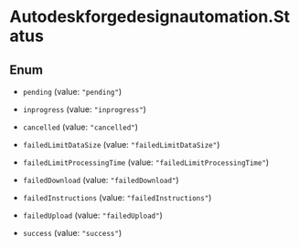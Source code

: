 # Autodeskforgedesignautomation.Status

## Enum


* `pending` (value: `"pending"`)

* `inprogress` (value: `"inprogress"`)

* `cancelled` (value: `"cancelled"`)

* `failedLimitDataSize` (value: `"failedLimitDataSize"`)

* `failedLimitProcessingTime` (value: `"failedLimitProcessingTime"`)

* `failedDownload` (value: `"failedDownload"`)

* `failedInstructions` (value: `"failedInstructions"`)

* `failedUpload` (value: `"failedUpload"`)

* `success` (value: `"success"`)


